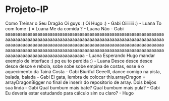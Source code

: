 ﻿# Projeto-IP
Como Treinar o Seu Dragão
Oi guys :)
Oi Hugo :) - Gabi 
Oiiiiiiii :) - Luana
To com fome :( = Luana
Me da comida ? - Luana
Não - Gabi
aaaaaaaaaaaaaaaaaaaaaaaaaaaaaaaaaaaaaaaaaaaaaaaaaaaaaaaaaaaaaaaaaaaaaaaaaaaaaaaaaaaaaaaaaaaaaaaaaaaaaaaaaaaaaaaaaaaaaaaaaaaaaaaaaaaaaaaaaaaaaaaaaaaaaaaaaaaaaaaaaaaaaaaaaaaaaaaaaaaaaaaaaaaaaaaaaaaaaaaaaaaaaaaaaaaaaaaaaaaaaaaaaaaaaaaaaaaaaaaaaaaaaaaaaaaaaaaaaaaaaaaaaaaaaaaaaaaaaaaaaaaaaaaa - Luana
Esperando Hugo mandar exemplo de interface :) pq eu to perdida :) - Luana 
Desce desce desce desce desce e rebola, sobe sobe sobe empina de costas, esse é o aquecimento da Tainá Costa - Gabi
Biuriful Geeelll, dance comigo na pista, balada, balada - Gabi
Ei gata, lembra de colocar this.arrayDragon = arrayDragonBigger no final de inserir do repositorio de array. Dois beijos sua linda - Gabi
Qual bumbum mais bate? Qual bumbum mais pula? - Gabi
Eu deveria estar estudando para cálculo sim ou claro? - Hugo